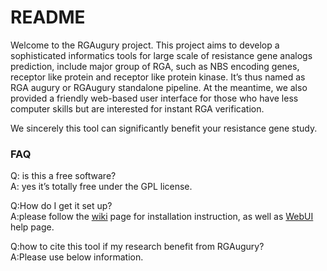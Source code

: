 # README #

Welcome to the RGAugury project.
This project aims to develop a sophisticated informatics tools for large scale of resistance gene analogs prediction, include major group of RGA, such as NBS encoding genes, receptor like protein and receptor like protein kinase. It’s thus named as RGA augury or RGAugury standalone pipeline. At the meantime, we also provided a friendly web-based user interface for those who have less computer skills but are interested for instant RGA verification.

We sincerely this tool can significantly benefit your resistance gene study.

### FAQ ###

 Q: is this a free software?  
 A: yes it’s totally free under the GPL license.  


 Q:How do I get it set up?  
 A:please follow the [wiki](https://bitbucket.org/yaanlpc/rgaugury/wiki/) page for installation instruction, as well as [WebUI](https://bitbucket.org/yaanlpc/rgaugury/wiki/Web%20UI%20Help) help page.  


 Q:how to cite this tool if my research benefit from RGAugury?  
 A:Please use below information.  